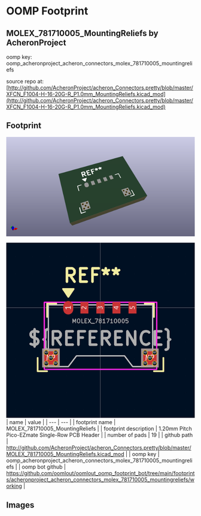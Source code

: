 # OOMP Footprint  
## MOLEX_781710005_MountingReliefs  by AcheronProject  
  
oomp key: oomp_acheronproject_acheron_connectors_molex_781710005_mountingreliefs  
  
source repo at: [http://github.com/AcheronProject/acheron_Connectors.pretty/blob/master/XFCN_F1004-H-16-20G-R_P1.0mm_MountingReliefs.kicad_mod](http://github.com/AcheronProject/acheron_Connectors.pretty/blob/master/XFCN_F1004-H-16-20G-R_P1.0mm_MountingReliefs.kicad_mod)  
## Footprint  
  
[![working_kicad_pcb_3d.png](working_kicad_pcb_3d_600.png)](working_kicad_pcb_3d.png)  
  
[![working.png](working_600.png)](working.png)  
| name | value | 
| --- | --- | 
| footprint name | MOLEX_781710005_MountingReliefs | 
| footprint description | 1.20mm Pitch Pico-EZmate Single-Row PCB Header | 
| number of pads | 19 | 
| github path | http://github.com/AcheronProject/acheron_Connectors.pretty/blob/master/MOLEX_781710005_MountingReliefs.kicad_mod | 
| oomp key | oomp_acheronproject_acheron_connectors_molex_781710005_mountingreliefs | 
| oomp bot github | https://github.com/oomlout/oomlout_oomp_footprint_bot/tree/main/footprints/acheronproject_acheron_connectors_molex_781710005_mountingreliefs/working | 
## Images  
